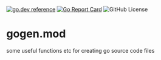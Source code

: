 <!-- Code generated by mkbadge; DO NOT EDIT. START -->
[![go.dev reference](https://img.shields.io/badge/go.dev-reference-green?logo=go)](https://pkg.go.dev/mod/github.com/nickwells/gogen.mod)
[![Go Report Card](https://goreportcard.com/badge/github.com/nickwells/gogen.mod)](https://goreportcard.com/report/github.com/nickwells/gogen.mod)
![GitHub License](https://img.shields.io/github/license/nickwells/gogen.mod)
<!-- Code generated by mkbadge; DO NOT EDIT. END -->
# gogen.mod
some useful functions etc for creating go source code files

